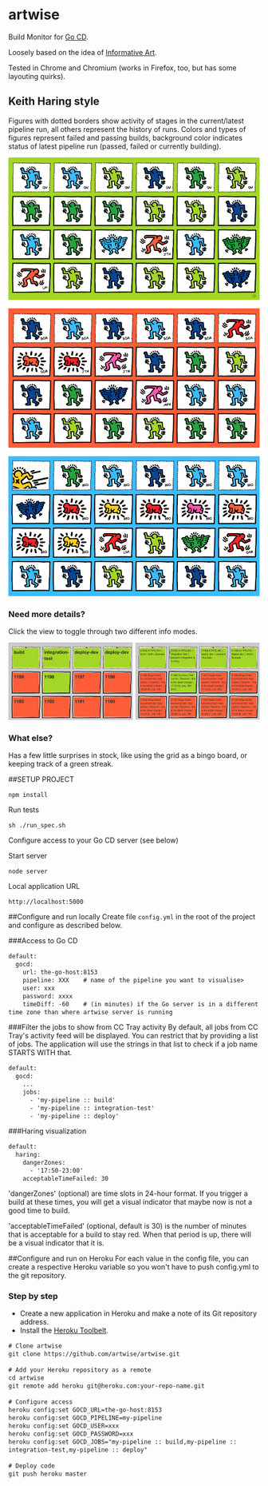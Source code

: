 artwise
=======

Build Monitor for [Go CD](http://go.cd).

Loosely based on the idea of [Informative Art](http://www.cse.chalmers.se/research/group/idc/ituniv/kurser/07/idproj/papers/p103-redstrom.pdf).

Tested in Chrome and Chromium (works in Firefox, too, but has some layouting quirks).

## Keith Haring style

Figures with dotted borders show activity of stages in the current/latest pipeline run, all others represent
the history of runs. Colors and types of figures represent failed and passing builds, background color indicates status
of latest pipeline run (passed, failed or currently building).


![All passing](designs/haring/sample_passed.png?raw=true "All good")

![Failure](designs/haring/sample_failed.png?raw=true "Failure")

![Building](designs/haring/sample_building.png?raw=true "Currently building")

### Need more details?

Click the view to toggle through two different info modes.

![Info modes](designs/haring/info_modes.png?raw=true "Info modes")

### What else?
Has a few little surprises in stock, like using the grid as a bingo board, or keeping track of a green streak.

##SETUP PROJECT
```
npm install
```

Run tests
```
sh ./run_spec.sh
```

Configure access to your Go CD server (see below)

Start server
```
node server
```

Local application URL
```
http://localhost:5000
```

##Configure and run locally
Create file `config.yml` in the root of the project and configure as described below.

###Access to Go CD
```
default:
  gocd:
    url: the-go-host:8153
    pipeline: XXX    # name of the pipeline you want to visualise>
    user: xxx
    password: xxxx
    timeDiff: -60    # (in minutes) if the Go server is in a different time zone than where artwise server is running
```

###Filter the jobs to show from CC Tray activity
By default, all jobs from CC Tray's activity feed will be displayed. You can restrict that by providing a list of jobs. The application will use the strings in that list to check if a job name STARTS WITH that.
```
default:
  gocd:
    ...
    jobs:
      - 'my-pipeline :: build'
      - 'my-pipeline :: integration-test'
      - 'my-pipeline :: deploy'
```
###Haring visualization
```
default:
  haring:
    dangerZones:
      - '17:50-23:00'
    acceptableTimeFailed: 30
```
'dangerZones' (optional) are time slots in 24-hour format. If you trigger a build at these times, you will get a visual indicator that maybe now is not a good time to build.

'acceptableTimeFailed' (optional, default is 30) is the number of minutes that is acceptable for a build to stay red. When that period is up, there will be a visual indicator that it is.

##Configure and run on Heroku
For each value in the config file, you can create a respective Heroku variable so you won't have to push config.yml to the git repository.

### Step by step
- Create a new application in Heroku and make a note of its Git repository address.
- Install the [Heroku Toolbelt](https://toolbelt.heroku.com).

```
# Clone artwise
git clone https://github.com/artwise/artwise.git

# Add your Heroku repository as a remote
cd artwise
git remote add heroku git@heroku.com:your-repo-name.git

# Configure access
heroku config:set GOCD_URL=the-go-host:8153
heroku config:set GOCD_PIPELINE=my-pipeline
heroku config:set GOCD_USER=xxx
heroku config:set GOCD_PASSWORD=xxx
heroku config:set GOCD_JOBS="my-pipeline :: build,my-pipeline :: integration-test,my-pipeline :: deploy"

# Deploy code
git push heroku master

```
